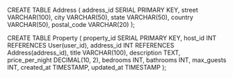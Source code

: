 CREATE TABLE Address (
    address_id SERIAL PRIMARY KEY,
    street VARCHAR(100),
    city VARCHAR(50),
    state VARCHAR(50),
    country VARCHAR(50),
    postal_code VARCHAR(20)
);

CREATE TABLE Property (
    property_id SERIAL PRIMARY KEY,
    host_id INT REFERENCES User(user_id),
    address_id INT REFERENCES Address(address_id),
    title VARCHAR(100),
    description TEXT,
    price_per_night DECIMAL(10, 2),
    bedrooms INT,
    bathrooms INT,
    max_guests INT,
    created_at TIMESTAMP,
    updated_at TIMESTAMP
);